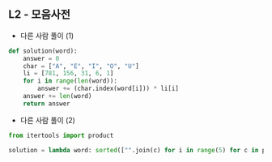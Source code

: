 ## L2 - 모음사전

- 다른 사람 풀이 (1)
``` python
def solution(word):
    answer = 0
    char = ["A", "E", "I", "O", "U"]
    li = [781, 156, 31, 6, 1]
    for i in range(len(word)):
        answer += (char.index(word[i])) * li[i]
    answer += len(word)
    return answer
```

- 다른 사람 풀이 (2)
``` python
from itertools import product

solution = lambda word: sorted(["".join(c) for i in range(5) for c in product("AEIOU", repeat=i+1)]).index(word) + 1
```

